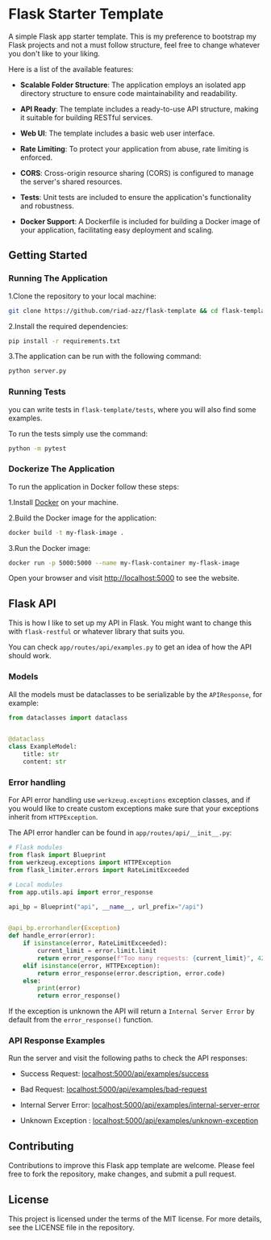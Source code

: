 # Flask Starter Template

A simple Flask app starter template. This is my preference to bootstrap my Flask projects and not a must follow
structure, feel free to change whatever you don't like to your liking.

Here is a list of the available features:

- **Scalable Folder Structure**: The application employs an isolated app directory structure to ensure code
  maintainability and readability.

- **API Ready**: The template includes a ready-to-use API structure, making it suitable for building RESTful services.

- **Web UI**: The template includes a basic web user interface.

- **Rate Limiting**: To protect your application from abuse, rate limiting is enforced.

- **CORS**: Cross-origin resource sharing (CORS) is configured to manage the server's shared resources.

- **Tests**: Unit tests are included to ensure the application's functionality and robustness.

- **Docker Support**: A Dockerfile is included for building a Docker image of your application, facilitating easy
  deployment and scaling.

## Getting Started

### Running The Application

1.Clone the repository to your local machine:

```bash
git clone https://github.com/riad-azz/flask-template && cd flask-template
```

2.Install the required dependencies:

```bash
pip install -r requirements.txt
```

3.The application can be run with the following command:

```bash
python server.py
```

### Running Tests

you can write tests in `flask-template/tests`, where you will also find some examples.

To run the tests simply use the command:

```bash
python -m pytest
```

### Dockerize The Application

To run the application in Docker follow these steps:

1.Install [Docker](https://www.docker.com/) on your machine.

2.Build the Docker image for the application:

```bash
docker build -t my-flask-image .
```

3.Run the Docker image:

```bash
docker run -p 5000:5000 --name my-flask-container my-flask-image
```

Open your browser and visit [http://localhost:5000](http://localhost:5000/) to see the website.

## Flask API

This is how I like to set up my API in Flask. You might want to change this with `flask-restful` or whatever library
that suits you.

You can check `app/routes/api/examples.py` to get an idea of how the API should work.

### Models

All the models must be dataclasses to be serializable by the `APIResponse`, for example:

```python
from dataclasses import dataclass


@dataclass
class ExampleModel:
    title: str
    content: str
```

### Error handling

For API error handling use `werkzeug.exceptions` exception classes, and if you would like to create custom
exceptions make sure that your exceptions inherit from `HTTPException`.

The API error handler can be found in `app/routes/api/__init__.py`:

```python
# Flask modules
from flask import Blueprint
from werkzeug.exceptions import HTTPException
from flask_limiter.errors import RateLimitExceeded

# Local modules
from app.utils.api import error_response

api_bp = Blueprint("api", __name__, url_prefix="/api")


@api_bp.errorhandler(Exception)
def handle_error(error):
    if isinstance(error, RateLimitExceeded):
        current_limit = error.limit.limit
        return error_response(f"Too many requests: {current_limit}", 429)
    elif isinstance(error, HTTPException):
        return error_response(error.description, error.code)
    else:
        print(error)
        return error_response()
```

If the exception is unknown the API will return a `Internal Server Error` by default from the `error_response()`
function.

### API Response Examples

Run the server and visit the following paths to check the API responses:

- Success Request: [localhost:5000/api/examples/success](http://localhost:5000/api/examples/success)

- Bad Request: [localhost:5000/api/examples/bad-request](http://localhost:5000/api/examples/bad-request)

- Internal Server
  Error: [localhost:5000/api/examples/internal-server-error](http://localhost:5000/api/examples/internal-server-error)

- Unknown
  Exception : [localhost:5000/api/examples/unknown-exception](http://localhost:5000/api/examples/unknown-exception)

## Contributing

Contributions to improve this Flask app template are welcome. Please feel free to fork the repository, make changes, and
submit a pull request.

## License

This project is licensed under the terms of the MIT license. For more details, see the LICENSE file in the repository.
